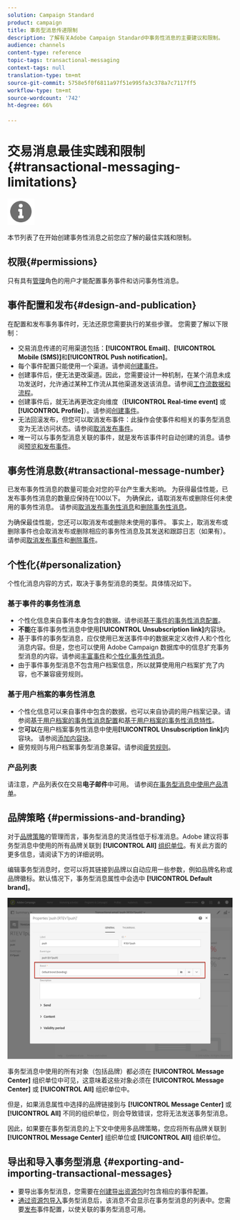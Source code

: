 ```yaml
---
solution: Campaign Standard
product: campaign
title: 事务型消息传递限制
description: 了解有关Adobe Campaign Standard中事务性消息的主要建议和限制。
audience: channels
content-type: reference
topic-tags: transactional-messaging
context-tags: null
translation-type: tm+mt
source-git-commit: 5758e5f0f6811a97f51e995fa3c378a7c7117ff5
workflow-type: tm+mt
source-wordcount: '742'
ht-degree: 66%

---
```



# 交易消息最佳实践和限制{#transactional-messaging-limitations}

<img src="assets/do-not-localize/icon_concepts.svg" width="60px">

本节列表了在开始创建事务性消息之前您应了解的最佳实践和限制。

<!--For more on transactional messages, including on how to configure and create them, see [Getting started with transactional messaging](../../channels/using/getting-started-with-transactional-msg.md).-->

## 权限{#permissions}

只有具有[管理](../../administration/using/users-management.md#functional-administrators)角色的用户才能配置事务事件和访问事务性消息。

## 事件配置和发布{#design-and-publication}

在配置和发布事务事件时，无法还原您需要执行的某些步骤。 您需要了解以下限制：

* 交易消息传递的可用渠道包括：**[!UICONTROL Email]**、**[!UICONTROL Mobile (SMS)]**&#x200B;和&#x200B;**[!UICONTROL Push notification]**。
* 每个事件配置只能使用一个渠道。请参阅[创建事件](../../channels/using/configuring-transactional-event.md#creating-an-event)。
* 创建事件后，便无法更改渠道。因此，您需要设计一种机制，在某个消息未成功发送时，允许通过某种工作流从其他渠道发送该消息。请参阅[工作流数据和流程](../../automating/using/get-started-workflows.md)。
* 创建事件后，就无法再更改定向维度（**[!UICONTROL Real-time event]** 或 **[!UICONTROL Profile]**）。请参阅[创建事件](../../channels/using/configuring-transactional-event.md#creating-an-event)。
* 无法回滚发布，但您可以取消发布事件：此操作会使事件和相关的事务型消息变为无法访问状态。请参阅[取消发布事件](../../channels/using/publishing-transactional-event.md#unpublishing-an-event)。
* 唯一可以与事务型消息关联的事件，就是发布该事件时自动创建的消息。请参阅[预览和发布事件](../../channels/using/publishing-transactional-event.md#previewing-and-publishing-the-event)。

## 事务性消息数{#transactional-message-number}

已发布事务性消息的数量可能会对您的平台产生重大影响。 为获得最佳性能，已发布事务性消息的数量应保持在100以下。 为确保此，请取消发布或删除任何未使用的事务性消息。 请参阅[取消发布事务性消息](../../channels/using/publishing-transactional-message.md#unpublishing-a-transactional-message)和[删除事务性消息](../../channels/using/publishing-transactional-message.md#deleting-a-transactional-message)。

为确保最佳性能，您还可以取消发布或删除未使用的事件。 事实上，取消发布或删除事件也会取消发布或删除相应的事务性消息及其发送和跟踪日志（如果有）。 请参阅[取消发布事件](../../channels/using/publishing-transactional-event.md#unpublishing-an-event)和[删除事件](../../channels/using/publishing-transactional-event.md#deleting-an-event)。

## 个性化{#personalization}

个性化消息内容的方式，取决于事务型消息的类型。具体情况如下。

### 基于事件的事务性消息

* 个性化信息来自事件本身包含的数据。请参阅[基于事件的事务性消息配置](../../channels/using/configuring-transactional-event.md#event-based-transactional-messages)。
* **不能**&#x200B;在事件事务性消息中使用&#x200B;**[!UICONTROL Unsubscription link]**&#x200B;内容块。
* 基于事件的事务型消息，应仅使用已发送事件中的数据来定义收件人和个性化消息内容。但是，您也可以使用 Adobe Campaign 数据库中的信息扩充事务型消息的内容。请参阅[丰富事件](../../channels/using/configuring-transactional-event.md#enriching-the-transactional-message-content)和[个性化事务性消息](../../channels/using/editing-transactional-message.md#personalizing-a-transactional-message)。
* 由于事件事务型消息不包含用户档案信息，所以就算使用用户档案扩充了内容，也不兼容疲劳规则。

### 基于用户档案的事务性消息

* 个性化信息可以来自事件中包含的数据，也可以来自协调的用户档案记录。请参阅[基于用户档案的事务性消息配置](../../channels/using/configuring-transactional-event.md#profile-based-transactional-messages)和[基于用户档案的事务性消息特性](../../channels/using/editing-transactional-message.md#profile-transactional-message-specificities)。
* 您&#x200B;**可以**&#x200B;在用户档案事务性消息中使用&#x200B;**[!UICONTROL Unsubscription link]**&#x200B;内容块。 请参阅[添加内容块](../../designing/using/personalization.md#adding-a-content-block)。
* 疲劳规则与用户档案事务型消息兼容。请参阅[疲劳规则](../../sending/using/fatigue-rules.md)。

### 产品列表

请注意，产品列表仅在交易&#x200B;**电子邮件**&#x200B;中可用。 请参阅[在事务型消息中使用产品清单](../../designing/using/using-product-listings.md)。

## 品牌策略 {#permissions-and-branding}

对于[品牌策略](../../administration/using/branding.md)的管理而言，事务型消息的灵活性低于标准消息。Adobe 建议将事务型消息中使用的所有品牌关联到 **[!UICONTROL All]** [组织单位](../../administration/using/organizational-units.md)。有关此方面的更多信息，请阅读下方的详细说明。

编辑事务型消息时，您可以将其链接到品牌以自动应用一些参数，例如品牌名称或品牌徽标。默认情况下，事务型消息属性中会选中 **[!UICONTROL Default brand]**。

![](assets/message-center_branding.png)

事务型消息中使用的所有对象（包括品牌）都必须在 **[!UICONTROL Message Center]** 组织单位中可见，这意味着这些对象必须在 **[!UICONTROL Message Center]** 或 **[!UICONTROL All]** 组织单位中。

但是，如果消息属性中选择的品牌链接到与 **[!UICONTROL Message Center]** 或 **[!UICONTROL All]** 不同的组织单位，则会导致错误，您将无法发送事务型消息。

因此，如果要在事务型消息的上下文中使用多品牌策略，您应将所有品牌关联到 **[!UICONTROL Message Center]** 组织单位或 **[!UICONTROL All]** 组织单位。

## 导出和导入事务型消息 {#exporting-and-importing-transactional-messages}

* 要导出事务型消息，您需要在[创建导出资源包](../../automating/using/managing-packages.md#creating-a-package)时包含相应的事件配置。
* [通过资源包导入](../../automating/using/managing-packages.md#importing-a-package)事务型消息后，该消息不会显示在事务型消息的列表中。您需要[发布](../../channels/using/publishing-transactional-event.md)事件配置，以使关联的事务型消息可用。
